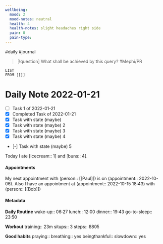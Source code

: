 ```yaml
---
wellbeing:
  mood: 2
  mood-notes: neutral
  health: 4
  health-notes: slight headaches right side
  pain: 0
  pain-type: 
---
```

#daily #journal

> [!question] What shall be achieved by this query? #Mephi/PR

```dataview
LIST
FROM [[]]
```

# Daily Note 2022-01-21

- [ ] Task 1 of 2022-01-21
- [x] Completed Task of 2022-01-21
- [x] Task with state (maybe)
- [x] Task with state (maybe) 2
- [x] Task with state (maybe) 3
- [x] Task with state (maybe) 4
- [-] Task with state (maybe) 5

Today I ate [icecream:: 1] and [buns:: 4].

#### Appointments
My next appointment with (person:: [[Paul]]) is on (appointment:: 2022-10-06).
Also I have an appointment at (appointment:: 2022-10-15 18:43) with (person:: [[Bob]])

#### Metadata

**Daily Routine**
wake-up:: 06:27
lunch:: 12:00
dinner:: 19:43
go-to-sleep:: 23:50

**Workout**
training:: 23m
situps:: 3
steps:: 8805

**Good habits**
praying:: 
breathing:: yes
beingthankful:: 
slowdown:: yes
